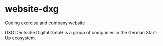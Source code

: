 # website-dxg
Coding exercise and company website

DXG Deutsche Digital GmbH is a group of companies in the German Start-Up ecosystem. 